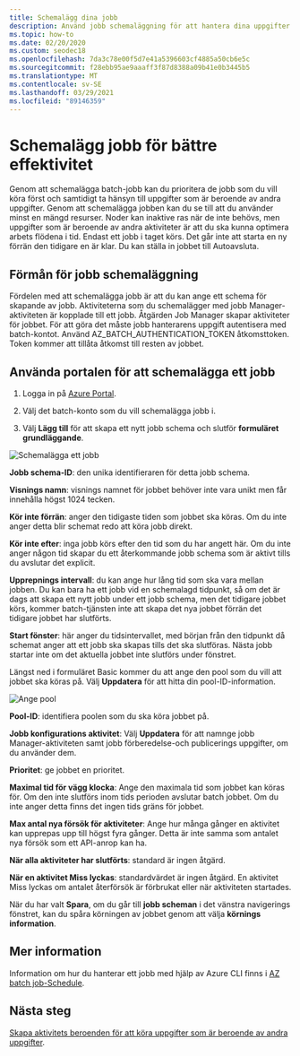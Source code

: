 ```yaml
---
title: Schemalägg dina jobb
description: Använd jobb schemaläggning för att hantera dina uppgifter.
ms.topic: how-to
ms.date: 02/20/2020
ms.custom: seodec18
ms.openlocfilehash: 7da3c78e00f5d7e41a5396603cf4885a50cb6e5c
ms.sourcegitcommit: f28ebb95ae9aaaff3f87d8388a09b41e0b3445b5
ms.translationtype: MT
ms.contentlocale: sv-SE
ms.lasthandoff: 03/29/2021
ms.locfileid: "89146359"
---
```

# <a name="schedule-jobs-for-efficiency"></a>Schemalägg jobb för bättre effektivitet

Genom att schemalägga batch-jobb kan du prioritera de jobb som du vill köra först och samtidigt ta hänsyn till uppgifter som är beroende av andra uppgifter. Genom att schemalägga jobben kan du se till att du använder minst en mängd resurser. Noder kan inaktive ras när de inte behövs, men uppgifter som är beroende av andra aktiviteter är att du ska kunna optimera arbets flödena i tid. Endast ett jobb i taget körs. Det går inte att starta en ny förrän den tidigare en är klar. Du kan ställa in jobbet till Autoavsluta. 

## <a name="benefit-of-job-scheduling"></a>Förmån för jobb schemaläggning

Fördelen med att schemalägga jobb är att du kan ange ett schema för skapande av jobb. Aktiviteterna som du schemalägger med jobb Manager-aktiviteten är kopplade till ett jobb. Åtgärden Job Manager skapar aktiviteter för jobbet. För att göra det måste jobb hanterarens uppgift autentisera med batch-kontot. Använd AZ_BATCH_AUTHENTICATION_TOKEN åtkomsttoken. Token kommer att tillåta åtkomst till resten av jobbet. 

## <a name="use-the-portal-to-schedule-a-job"></a>Använda portalen för att schemalägga ett jobb

   1. Logga in på [Azure Portal](https://portal.azure.com/).

   2. Välj det batch-konto som du vill schemalägga jobb i.

   3. Välj **Lägg till** för att skapa ett nytt jobb schema och slutför **formuläret grundläggande**.



![Schemalägga ett jobb][1]

**Jobb schema-ID**: den unika identifieraren för detta jobb schema.

**Visnings namn**: visnings namnet för jobbet behöver inte vara unikt men får innehålla högst 1024 tecken.

**Kör inte förrän**: anger den tidigaste tiden som jobbet ska köras. Om du inte anger detta blir schemat redo att köra jobb direkt.

**Kör inte efter**: inga jobb körs efter den tid som du har angett här. Om du inte anger någon tid skapar du ett återkommande jobb schema som är aktivt tills du avslutar det explicit.

**Upprepnings intervall**: du kan ange hur lång tid som ska vara mellan jobben. Du kan bara ha ett jobb vid en schemalagd tidpunkt, så om det är dags att skapa ett nytt jobb under ett jobb schema, men det tidigare jobbet körs, kommer batch-tjänsten inte att skapa det nya jobbet förrän det tidigare jobbet har slutförts.  

**Start fönster**: här anger du tidsintervallet, med början från den tidpunkt då schemat anger att ett jobb ska skapas tills det ska slutföras. Nästa jobb startar inte om det aktuella jobbet inte slutförs under fönstret.

Längst ned i formuläret Basic kommer du att ange den pool som du vill att jobbet ska köras på. Välj **Uppdatera** för att hitta din pool-ID-information. 

![Ange pool][2]


**Pool-ID**: identifiera poolen som du ska köra jobbet på.

**Jobb konfigurations aktivitet**: Välj **Uppdatera** för att namnge jobb Manager-aktiviteten samt jobb förberedelse-och publicerings uppgifter, om du använder dem.

**Prioritet**: ge jobbet en prioritet.

**Maximal tid för vägg klocka**: Ange den maximala tid som jobbet kan köras för. Om den inte slutförs inom tids perioden avslutar batch jobbet. Om du inte anger detta finns det ingen tids gräns för jobbet.

**Max antal nya försök för aktiviteter**: Ange hur många gånger en aktivitet kan upprepas upp till högst fyra gånger. Detta är inte samma som antalet nya försök som ett API-anrop kan ha.

**När alla aktiviteter har slutförts**: standard är ingen åtgärd.

**När en aktivitet Miss lyckas**: standardvärdet är ingen åtgärd. En aktivitet Miss lyckas om antalet återförsök är förbrukat eller när aktiviteten startades. 

När du har valt **Spara**, om du går till **jobb scheman** i det vänstra navigerings fönstret, kan du spåra körningen av jobbet genom att välja **körnings information**.


## <a name="for-more-information"></a>Mer information

Information om hur du hanterar ett jobb med hjälp av Azure CLI finns i [AZ batch job-Schedule](/cli/azure/batch/job-schedule).

## <a name="next-steps"></a>Nästa steg

[Skapa aktivitets beroenden för att köra uppgifter som är beroende av andra uppgifter](batch-task-dependencies.md).





[1]: ./media/batch-job-schedule/add_job_schedule-02.png
[2]: ./media/batch-job-schedule/add_job_schedule-03.png


